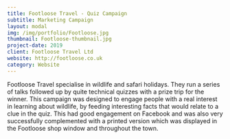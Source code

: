 ```yaml
---
title: Footloose Travel - Quiz Campaign
subtitle: Marketing Campaign
layout: modal
img: /img/portfolio/Footloose.jpg
thumbnail: Footloose-thumbnail.jpg
project-date: 2019
client: Footloose Travel Ltd
website: http://footloose.co.uk
category: Website
---
```

Footloose Travel specialise in wildlife and safari holidays.  They run a series of talks followed up by quite technical quizzes with a prize trip for the winner.  This campaign was designed to engage people with a real interest in learning about wildlife, by feeding interesting facts that would relate to a clue in the quiz.  This had good engagement on Facebook and was also very successfully complemented with a printed version which was displayed in the Footloose shop window and throughout the town.
